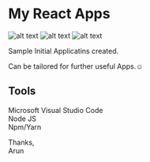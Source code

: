 # My React Apps

![alt text](https://img.shields.io/badge/My-React-lightgrey "My React")
![alt text](https://img.shields.io/badge/Sample-Apps-yellowgreen "Sample Apps")
![alt text](https://img.shields.io/badge/React-JS-orange "React JS")

Sample Initial Applicatins created.

Can be tailored for further useful Apps.:relaxed:

## Tools

Microsoft Visual Studio Code</br>
Node JS</br>
Npm/Yarn</br>


Thanks,</br>
Arun
